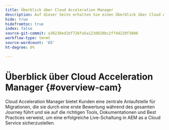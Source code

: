 ```yaml
---
title: Überblick über Cloud Acceleration Manager
description: Auf dieser Seite erhalten Sie einen Überblick über Cloud Acceleration Manager.
hide: true
hidefromtoc: true
index: false
source-git-commit: a38238ed1bf726fa5a123d820bc2ff4d220f3606
workflow-type: tm+mt
source-wordcount: '65'
ht-degree: 0%

---
```



# Überblick über Cloud Acceleration Manager {#overview-cam}

Cloud Acceleration Manager bietet Kunden eine zentrale Anlaufstelle für Migrationen, die sie durch eine erste Bewertung während des gesamten Journey führt und sie auf die richtigen Tools, Dokumentationen und Best Practices verweist, um eine erfolgreiche Live-Schaltung in AEM as a Cloud Service sicherzustellen.